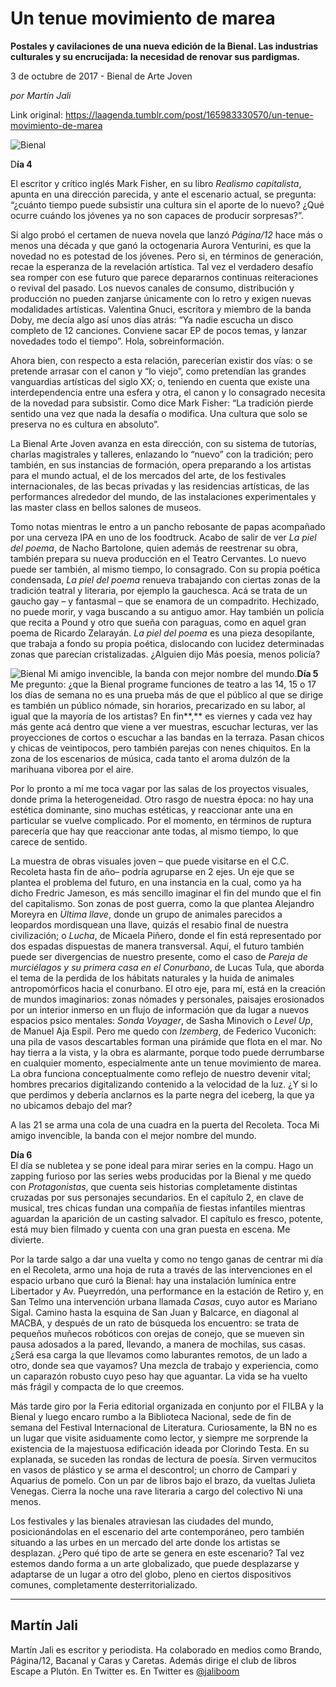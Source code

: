 # Un tenue movimiento de marea

**Postales y cavilaciones de una nueva edición de la Bienal. Las industrias culturales y su encrucijada: la necesidad de renovar sus pardigmas.**

3 de octubre de 2017 - Bienal de Arte Joven

_por Martín Jali_

Link original: https://laagenda.tumblr.com/post/165983330570/un-tenue-movimiento-de-marea

![Bienal](https://64.media.tumblr.com/ad6fbbc07c04588a6979f4c1f1b7d3fe/tumblr_inline_pk0nxdW5Dl1t6q87u_500.jpg)

D**ía
4** 

El
escritor y crítico inglés Mark Fisher, en su libro *Realismo
capitalista*, apunta en una dirección
parecida, y ante el escenario actual, se pregunta: “¿cuánto
tiempo puede subsistir una cultura sin el aporte de lo nuevo? ¿Qué
ocurre cuándo los jóvenes ya no son capaces de producir
sorpresas?”.

Si
algo probó el certamen de nueva novela que lanzó *Página/12* hace
más o menos una década y que ganó la octogenaria Aurora Venturini,
es que la novedad no es potestad de los jóvenes. Pero si, en
términos de generación, recae la esperanza de la revelación artística.
Tal vez el verdadero desafío sea romper con ese futuro que parece
depararnos continuas reiteraciones o revival del pasado. Los nuevos
canales de consumo, distribución y producción no pueden zanjarse
únicamente con lo retro y exigen nuevas modalidades artísticas.
Valentina Gnuci, escritora y miembro de la banda Doby, me decía algo
así unos días atrás: “Ya nadie escucha un disco completo de 12
canciones. Conviene sacar EP de pocos temas, y lanzar novedades todo
el tiempo”. Hola, sobreinformación.

Ahora
bien, con respecto a esta relación, parecerían existir dos vías: o
se pretende arrasar con el canon y “lo viejo”, como pretendían
las grandes vanguardias artísticas del siglo XX; o, teniendo en
cuenta que existe una interdependencia entre una esfera y otra, el
canon y lo consagrado necesita de la novedad para subsistir. Como
dice Mark Fisher: “La tradición pierde sentido una vez que nada la
desafía o modifica. Una cultura que solo se preserva no es cultura
en absoluto”.  


La
Bienal Arte Joven avanza en esta dirección, con su sistema de
tutorías, charlas magistrales y talleres, enlazando lo “nuevo”
con la tradición; pero también, en sus instancias de formación,
opera preparando a los artistas para el mundo actual, el de los
mercados del arte, de los festivales internacionales, de las becas
privadas y las residencias artísticas, de las performances alrededor
del mundo, de las instalaciones experimentales y las master class en
bellos salones de museos.  


Tomo
notas mientras le entro a un pancho rebosante de papas acompañado
por una cerveza IPA en uno de los foodtruck. Acabo de salir de ver *La
piel del poema*, de Nacho Bartolone, quien
además de reestrenar su obra, también prepara su nueva producción
en el Teatro Cervantes. Lo nuevo puede ser también, al mismo tiempo,
lo consagrado. Con su propia poética condensada, *La
piel del poema* renueva trabajando con ciertas
zonas de la tradición teatral y literaria, por ejemplo la gauchesca.
Acá se trata de un gaucho gay – y fantasmal – que se enamora de
un compadrito. Hechizado, no puede morir, y vaga buscando a su
antiguo amor. Hay también un policía que recita a Pound y otro que
sueña con paraguas, como en aquel gran poema de Ricardo Zelarayán.
*La piel del poema* es
una pieza desopilante, que trabaja a fondo su propia poética,
dislocando con lucidez determinadas zonas que parecían
cristalizadas. ¿Alguien dijo Más poesía, menos policía?

![Bienal](https://64.media.tumblr.com/e6b20005d58f5a60fab2bd1578148b66/tumblr_inline_pk0nxdz7Il1t6q87u_500.jpg) Mi amigo invencible, la banda con mejor nombre del mundo.**Día
5**  
Me
pregunto: ¿que la Bienal programe funciones de teatro a las 14,
15 o 17 los días de semana no es una prueba más de que el
público al que se dirige es también un público nómade, sin
horarios, precarizado en su labor, al igual que la mayoría de los
artistas? En fin**,** es
viernes y cada vez hay más gente acá dentro que viene a ver
muestras, escuchar lecturas, ver las proyecciones de cortos o
escuchar a las bandas en la terraza. Pasan chicos y chicas de
veintipocos, pero también parejas con nenes chiquitos. En la zona de
los escenarios de música, cada tanto el aroma dulzón de la
marihuana viborea por el aire.

Por
lo pronto a mí me toca vagar por las salas de los proyectos
visuales, donde prima la heterogeneidad. Otro rasgo de nuestra época:
no hay una estética dominante, sino muchas estéticas, y reaccionar
ante una en particular se vuelve complicado. Por el momento, en
términos de ruptura parecería que hay que reaccionar ante todas, al
mismo tiempo, lo que carece de sentido.

La
muestra de obras visuales joven – que puede visitarse en el C.C.
Recoleta hasta fin de año– podría agruparse en 2 ejes. Un eje
que se plantea el problema del futuro, en una instancia  en la cual,
como ya ha dicho Fredric Jameson, es más sencillo imaginar el fin
del mundo que el fin del capitalismo. Son zonas de post guerra, como
la que plantea Alejandro Moreyra en *Última llave*, donde un grupo de
animales parecidos a leopardos mordisquean una llave, quizás el
resabio final de nuestra civilización; o *Lucha*, de Micaela Piñero,
donde el fin está representado por dos espadas dispuestas de manera
transversal. Aquí, el futuro también puede ser divergencias de
nuestro presente, como el caso de *Pareja de murciélagos y su primera
casa en el Conurbano*, de Lucas Tula, que aborda el tema de la perdida
de los hábitats naturales y la huida de animales antropomórficos
hacia el conurbano. El otro eje, para mí, está en la creación de
mundos imaginarios: zonas nómades y personales, paisajes erosionados
por un interior inmerso en un flujo de información que da lugar a
nuevos espacios psico mentales: *Sonda Voyager*,
de Sasha Minovich o *Level Up*,
de Manuel Aja Espil. Pero me quedo con *Izemberg*,
de Federico Vuconich: una pila de vasos descartables forman una
pirámide que flota en el mar. No hay tierra a la vista, y la obra es
alarmante, porque todo puede derrumbarse en cualquier momento,
especialmente ante un tenue movimiento de marea. La obra funciona
conceptualmente como reflejo de nuestro devenir vital; hombres
precarios digitalizando contenido a la velocidad de la luz. ¿Y si lo
que perdimos y debería anclarnos es la parte negra del iceberg, la
que ya no ubicamos debajo del mar?

A
las 21 se arma una cola de una cuadra en la puerta del Recoleta.
Toca Mi amigo invencible, la banda con el mejor nombre del mundo. 


**Día
6**   
El
día se nubletea y se pone ideal para mirar series en la compu. Hago
un zapping furioso por las series webs producidas por la Bienal y me
quedo con *Protagonistas*,
que cuenta seis historias completamente distintas cruzadas por sus
personajes secundarios. En el capítulo 2, en clave de musical, tres
chicas fundan una compañía de fiestas infantiles mientras aguardan
la aparición de un casting salvador. El capítulo es fresco,
potente, está muy bien filmado y cuenta con una gran puesta en
escena. Me divierte.   



Por la tarde salgo a dar una vuelta y como no tengo
ganas de centrar mi día en el Recoleta, armo una hoja de ruta a
través de las intervenciones en el espacio urbano que curó la
Bienal: hay una instalación lumínica entre Libertador y Av.
Pueyrredón, una performance en la estación de Retiro y, en San
Telmo una intervención urbana llamada *Casas*, cuyo autor es Mariano
Sigal. Camino hasta la esquina de San Juan y Balcarce, en diagonal al
MACBA, y después de un rato de búsqueda los encuentro: se trata de
pequeños muñecos robóticos con orejas de conejo, que se mueven sin
pausa adosados a la pared, llevando, a manera de mochilas, sus casas.
¿Será esa carga la que llevamos como laburantes remotos, de un lado
a otro, donde sea que vayamos? Una mezcla de trabajo y experiencia,
como un caparazón robusto cuyo peso hay que aguantar. La vida se ha
vuelto más frágil y compacta de lo que creemos.

Más
tarde giro por la Feria editorial organizada en conjunto por el FILBA
y la Bienal y luego encaro rumbo a la Biblioteca Nacional, sede de
fin de semana del Festival Internacional de Literatura. Curiosamente,
la BN no es un lugar que visite asiduamente como lector, y siempre me
sorprende la existencia de la majestuosa edificación ideada por
Clorindo Testa. En su explanada, se suceden las rondas de lectura de
poesía. Sirven vermucitos en vasos de plástico y se arma el
descontrol; un chorro de Campari y Aquarius de pomelo. Con un par de
libros bajo el brazo, da vueltas Julieta Venegas. Cierra la noche una
rave literaria a cargo del colectivo Ni una menos.  


Los
festivales y las bienales atraviesan las ciudades del mundo,
posicionándolas en el escenario del arte contemporáneo, pero
también situando a las urbes en un mercado del arte donde los
artistas se desplazan. ¿Pero qué tipo de arte se genera en este
escenario? Tal vez estemos dando forma a un arte globalizado, que
puede desplazarse y adaptarse de un lugar a otro del globo, pleno en
ciertos dispositivos comunes, completamente desterritorializado.  


  




---

Martín Jali
-----------

 Martín Jali es escritor y periodista. Ha colaborado en medios como Brando, Página/12, Bacanal y Caras y Caretas. Además dirige el club de libros Escape a Plutón. En Twitter es. En Twitter es 
 [@jaliboom](https://twitter.com/Jaliboom?lang=es)

